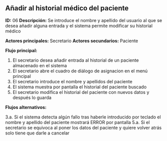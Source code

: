 ## Añadir al historial médico del paciente
**ID:** 06 **Descripción:** Se introduce el nombre y apellido del usuario al que se desea añadir alguna entrada y el sistema permite modificar su historial médico

**Actores principales:** Secretario **Actores secundarios:** Paciente

**Flujo principal:**
1. El secretario desea añadir entrada al historial de un paciente almacenado en el sistema
2. El secretario abre el cuadro de diálogo de asignacion en el menú principal
3. El secretario introduce el nombre y apellidos del paciente
4. El sistema muestra por pantalla el historial del paciente buscado
5. El secretario modifica el historial del paciente con nuevos datos y después lo guarda

**Flujos alternativos:**

3.a. Si el sistema detecta algún fallo tras haberle introducido por teclado el nombre y apellido del paciente mostrará ERROR por pantalla
5.a. Si el secretario se equivoca al poner los datos del paciente y quiere volver atrás solo tiene que darle a cancelar
